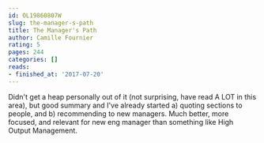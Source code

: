 ```yaml
---
id: OL19860807W
slug: the-manager-s-path
title: The Manager's Path
author: Camille Fournier
rating: 5
pages: 244
categories: []
reads:
- finished_at: '2017-07-20'
---
```

Didn't get a heap personally out of it (not surprising, have read A LOT in this area), but good summary and I've already started a) quoting sections to people, and b) recommending to new managers. Much better, more focused, and relevant for new eng manager than something like High Output Management.


